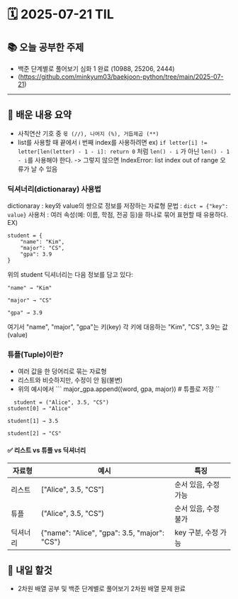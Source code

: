 # 🗓️ 2025-07-21 TIL

## 📚 오늘 공부한 주제
- 백준 단계별로 풀어보기 심화 1 완료 (10988, 25206, 2444)
- (https://github.com/minkyum03/baekjoon-python/tree/main/2025-07-21)
---

## 🧠 배운 내용 요약
- 사칙연산 기호 중 ``` 몫 (//), 나머지 (%), 거듭제곱 (**) ```
- list를 사용할 때 끝에서 i 번째 index를 사용하려면
  ex) ```
      if letter[i] != letter[len(letter) - 1 - i]:
        return 0
      ``` 처럼 ```len() - i``` 가 아닌 ```len() - 1 - i```를 사용해야 한다. -> 그렇지 않으면 IndexError: list index out of range 오류가 날 수 있음

### 딕셔너리(dictionaray) 사용법
dictionaray : key와 value의 쌍으로 정보를 저장하는 자료형
문법 : ```dict = {"key": value}```
사용처 : 여러 속성(예: 이름, 학점, 전공 등)을 하나로 묶어 표현할 때 유용하다.
EX)
```
student = {
    "name": "Kim",
    "major": "CS",
    "gpa": 3.9
}
```
위의 student 딕셔너리는 다음 정보를 담고 있다:
```
"name" → "Kim"

"major" → "CS"

"gpa" → 3.9
```
여기서 "name", "major", "gpa"는 키(key)
각 키에 대응하는 "Kim", "CS", 3.9는 값(value)

### 튜플(Tuple)이란?
- 여러 값을 한 덩어리로 묶는 자료형
- 리스트와 비슷하지만, 수정이 안 됨(불변)
- 위의 예시에서 ``` major_gpa.append((word, gpa, major))  # 튜플로 저장 ``
```
  student = ("Alice", 3.5, "CS")
student[0] → "Alice"

student[1] → 3.5

student[2] → "CS"
```

#### ✅ 리스트 vs 튜플 vs 딕셔너리
| 자료형 | 예시 | 특징 |
|----|----|-----|
| 리스트 | ["Alice", 3.5, "CS"] | 순서 있음, 수정 가능
| 튜플 | ("Alice", 3.5, "CS") | 순서 있음, 수정 불가
| 딕셔너리 | {"name": "Alice", "gpa": 3.5, "major": "CS"} | key 구분, 수정 가능

## 🔁 내일 할것
- 2차원 배열 공부 및 백준 단계별로 풀어보기 2차원 배열 문제 완료
